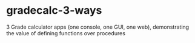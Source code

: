# gradecalc-3-ways
3 Grade calculator apps (one console, one GUI, one web), demonstrating the value of defining functions over procedures
